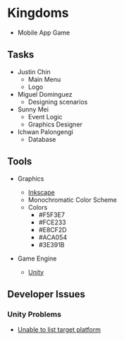 # Kingdoms
- Mobile App Game

## Tasks
- Justin Chin
  - Main Menu
  - Logo
- Miguel Dominguez
  - Designing scenarios
- Sunny Mei
  - Event Logic
  - Graphics Designer
- Ichwan Palongengi
  - Database

## Tools
- Graphics
  - [Inkscape](https://inkscape.org/en/)
  - Monochromatic Color Scheme
  - Colors
    - #F5F3E7
    - #FCE233
    - #E8CF2D
    - #ACA054
    - #3E391B

- Game Engine
  - [Unity](https://unity3d.com/)

## Developer Issues
### Unity Problems
- [Unable to list target platform](https://stackoverflow.com/questions/37313735/unable-to-list-target-platforms-please-make-sure-the-android-sdk-path-is-correc)
